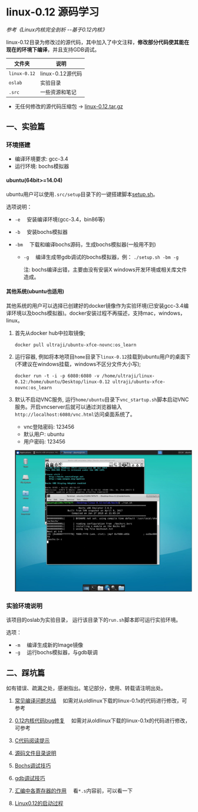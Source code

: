 # linux-0.12 源码学习

*参考《Linux内核完全剖析 --基于0.12内核》*

linux-0.12目录为修改过的源代码，其中加入了中文注释，**修改部分代码使其能在现在的环境下编译**，并且支持GDB调试。

| 文件夹        | 说明                  |
| ------------ | -------------------- |
| `linux-0.12` | linux-0.12源代码      |
| `oslab`      | 实验目录              |
| `.src`       | 一些资源和笔记         |

- 无任何修改的源代码压缩包 -> [linux-0.12.tar.gz](.src/code/linux-0.12.tar.gz)

## 一、实验篇

### 环境搭建

- 编译环境要求: gcc-3.4
- 运行环境: bochs模拟器

#### ubuntu(64bit>=14.04)

ubuntu用户可以使用`.src/setup`目录下的一键搭建脚本[setup.sh](.src/setup/setup.sh)。

选项说明：

- `-e` &emsp;安装编译环境(gcc-3.4，bin86等)
- `-b` &emsp;安装bochs模拟器
- `-bm` &emsp;下载和编译bochs源码，生成bochs模拟器(一般用不到)
    
    - `-g` &emsp;编译生成带gdb调试的bochs模拟器，例： ```./setup.sh -bm -g```

        注: bochs编译出错，主要由没有安装X windows开发环境或相关库文件造成。

#### 其他系统(ubuntu也适用)

其他系统的用户可以选择已创建好的docker镜像作为实验环境(已安装gcc-3.4编译环境以及bochs模拟器)。docker安装过程不再描述，支持mac，windows，linux。

1. 首先从docker hub中拉取镜像;

    ```shell
    docker pull ultraji/ubuntu-xfce-novnc:os_learn 
    ```

2. 运行容器, 例如将本地项目`home`目录下`linux-0.12`挂载到ubuntu用户的桌面下(不建议在windows挂载，windows不区分文件大小写); 

    ```shell
    docker run -t -i -p 6080:6080 -v /home/ultraji/linux-0.12:/home/ubuntu/Desktop/linux-0.12 ultraji/ubuntu-xfce-novnc:os_learn
    ```

3. 默认不启动VNC服务, 运行`home/ubuntu`目录下`vnc_startup.sh`脚本启动VNC服务。开启vncserver后就可以通过浏览器输入```http://localhost:6080/vnc.html```访问桌面系统了。

    - vnc登陆密码: 123456
    - 默认用户: ubuntu
    - 用户密码: 123456

    ![docker](.src/pic/docker.png)


### 实验环境说明

该项目的oslab为实验目录， 运行该目录下的`run.sh`脚本即可运行实验环境。

选项：

- `-m` &emsp;编译生成新的Image镜像
- `-g` &emsp;运行bochs模拟器，与gdb联调

## 二、踩坑篇

如有错误、疏漏之处，感谢指出。笔记部分，使用、转载请注明出处。

1. [常见编译问题总结](.src/note/编译源码的问题记录.md) &emsp;如需对从oldlinux下载的linux-0.1x的代码进行修改，可参考

2. [0.12内核代码bug修复](.src/note/0.12内核代码bug修复.md) &emsp;如需对从oldlinux下载的linux-0.1x的代码进行修改，可参考

3. [C代码阅读提示](.src/note/C代码阅读提示.md)

4. [源码文件目录说明](.src/note/源码文件目录说明.md)

5. [Bochs调试技巧](.src/note/Bochs调试技巧.md)

6. [gdb调试技巧](.src/note/gdb调试技巧.md)

7. [汇编中各寄存器的作用](.src/note/汇编中各寄存器的作用.md) &emsp;看`*.s`内容前，可以看一下

8. [Linux0.12的启动过程](.src/note/Linux0.12的启动过程.md)
